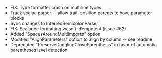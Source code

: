 * FIX: Type formatter crash on multiline types
* Track scalac parser -- allow trait-position parents to have parameter blocks
* Sync changes to InferredSemicolonParser
* FIX: Scaladoc formatting wasn't idempotent (issue #62)
* Added "SpacesAroundMultiImports" option
* Modified "AlignParameters" option to align by column -- see readme
* Deprecated "PreserveDanglingCloseParenthesis" in favor of
  automatic parentheses level detection.

